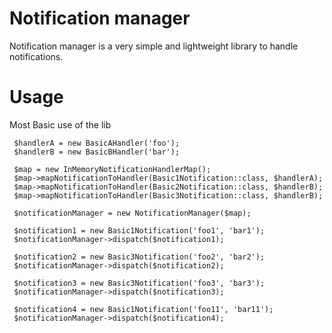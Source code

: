 # Notification manager

Notification manager is a very simple and lightweight library to handle notifications.

# Usage

Most Basic use of the lib
```
 $handlerA = new BasicAHandler('foo');
 $handlerB = new BasicBHandler('bar');

 $map = new InMemoryNotificationHandlerMap();
 $map->mapNotificationToHandler(Basic1Notification::class, $handlerA);
 $map->mapNotificationToHandler(Basic2Notification::class, $handlerB);
 $map->mapNotificationToHandler(Basic3Notification::class, $handlerB);

 $notificationManager = new NotificationManager($map);

 $notification1 = new Basic1Notification('foo1', 'bar1');
 $notificationManager->dispatch($notification1);

 $notification2 = new Basic3Notification('foo2', 'bar2');
 $notificationManager->dispatch($notification2);

 $notification3 = new Basic3Notification('foo3', 'bar3');
 $notificationManager->dispatch($notification3);

 $notification4 = new Basic1Notification('foo11', 'bar11');
 $notificationManager->dispatch($notification4);
```